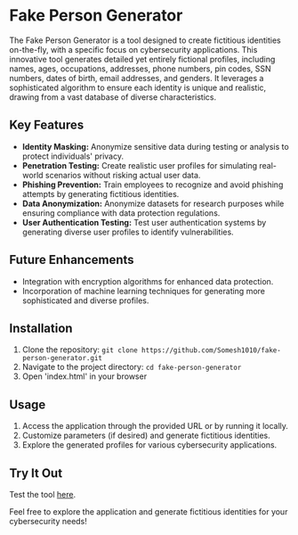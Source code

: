 # Fake Person Generator

The Fake Person Generator is a tool designed to create fictitious identities on-the-fly, with a specific focus on cybersecurity applications. This innovative tool generates detailed yet entirely fictional profiles, including names, ages, occupations, addresses, phone numbers, pin codes, SSN numbers, dates of birth, email addresses, and genders. It leverages a sophisticated algorithm to ensure each identity is unique and realistic, drawing from a vast database of diverse characteristics.

## Key Features

- **Identity Masking:** Anonymize sensitive data during testing or analysis to protect individuals' privacy.
- **Penetration Testing:** Create realistic user profiles for simulating real-world scenarios without risking actual user data.
- **Phishing Prevention:** Train employees to recognize and avoid phishing attempts by generating fictitious identities.
- **Data Anonymization:** Anonymize datasets for research purposes while ensuring compliance with data protection regulations.
- **User Authentication Testing:** Test user authentication systems by generating diverse user profiles to identify vulnerabilities.

## Future Enhancements

- Integration with encryption algorithms for enhanced data protection.
- Incorporation of machine learning techniques for generating more sophisticated and diverse profiles.

## Installation

1. Clone the repository: `git clone https://github.com/Somesh1010/fake-person-generator.git`
2. Navigate to the project directory: `cd fake-person-generator`
3. Open 'index.html' in your browser

## Usage

1. Access the application through the provided URL or by running it locally.
2. Customize parameters (if desired) and generate fictitious identities.
3. Explore the generated profiles for various cybersecurity applications.

## Try It Out

Test the tool [here](https://someshwarchopade.000webhostapp.com/fakepersongenerator/).

Feel free to explore the application and generate fictitious identities for your cybersecurity needs!
